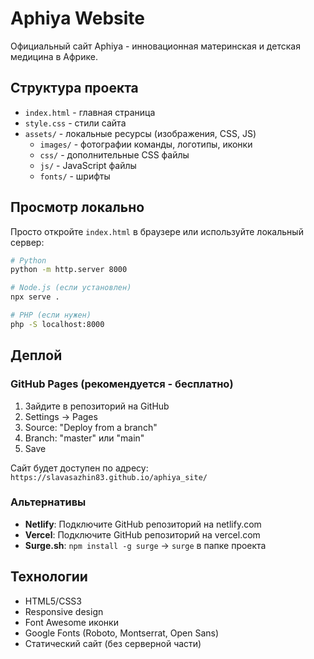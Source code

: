 # Aphiya Website

Официальный сайт Aphiya - инновационная материнская и детская медицина в Африке.

## Структура проекта

- `index.html` - главная страница
- `style.css` - стили сайта  
- `assets/` - локальные ресурсы (изображения, CSS, JS)
  - `images/` - фотографии команды, логотипы, иконки
  - `css/` - дополнительные CSS файлы
  - `js/` - JavaScript файлы
  - `fonts/` - шрифты

## Просмотр локально

Просто откройте `index.html` в браузере или используйте локальный сервер:

```bash
# Python
python -m http.server 8000

# Node.js (если установлен)
npx serve .

# PHP (если нужен)
php -S localhost:8000
```

## Деплой

### GitHub Pages (рекомендуется - бесплатно)

1. Зайдите в репозиторий на GitHub
2. Settings → Pages
3. Source: "Deploy from a branch"
4. Branch: "master" или "main"
5. Save

Сайт будет доступен по адресу: `https://slavasazhin83.github.io/aphiya_site/`

### Альтернативы

- **Netlify**: Подключите GitHub репозиторий на netlify.com
- **Vercel**: Подключите GitHub репозиторий на vercel.com
- **Surge.sh**: `npm install -g surge` → `surge` в папке проекта

## Технологии

- HTML5/CSS3
- Responsive design
- Font Awesome иконки
- Google Fonts (Roboto, Montserrat, Open Sans)
- Статический сайт (без серверной части) 